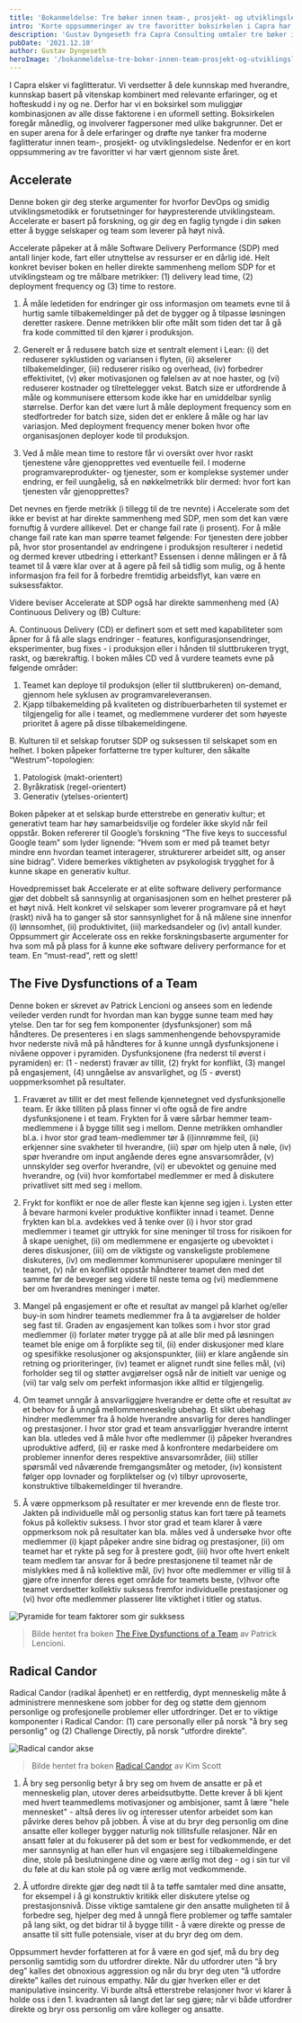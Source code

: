 ```yaml
---
title: 'Bokanmeldelse: Tre bøker innen team-, prosjekt- og utviklingsledelse'
intro: 'Korte oppsummeringer av tre favoritter boksirkelen i Capra har vært gjennom siste året. Dette er tre bøker vi setter enormt pris på både i vår daglige drift og ute hos våre kunder; vi påstår at dette er bøker med høy relevans for alle som jobber med IT.'
description: 'Gustav Dyngeseth fra Capra Consulting omtaler tre bøker innen TPU. Les dem her >>'
pubDate: '2021.12.10'
author: Gustav Dyngeseth
heroImage: '/bokanmeldelse-tre-boker-innen-team-prosjekt-og-utviklingsledelse/hero.webp'
---
```


I Capra elsker vi faglitteratur. Vi verdsetter å dele kunnskap med hverandre, kunnskap basert på vitenskap kombinert med relevante erfaringer, og et hofteskudd i ny og ne. Derfor har vi en boksirkel som muliggjør kombinasjonen av alle disse faktorene i en uformell setting. Boksirkelen foregår månedlig, og involverer fagpersoner med ulike bakgrunner. Det er en super arena for å dele erfaringer og drøfte nye tanker fra moderne faglitteratur innen team-, prosjekt- og utviklingsledelse. Nedenfor er en kort oppsummering av tre favoritter vi har vært gjennom siste året.

## Accelerate

Denne boken gir deg sterke argumenter for hvorfor DevOps og smidig utviklingsmetodikk er forutsetninger for høypresterende utviklingsteam. Accelerate er basert på forskning, og gir deg en faglig tyngde i din søken etter å bygge selskaper og team som leverer på høyt nivå.

Accelerate påpeker at å måle Software Delivery Performance (SDP) med antall linjer kode, fart eller utnyttelse av ressurser er en dårlig idé. Helt konkret beviser boken en heller direkte sammenheng mellom SDP for et utviklingsteam og tre målbare metrikker: (1) delivery lead time, (2) deployment frequency og (3) time to restore.

1. Å måle ledetiden for endringer gir oss informasjon om teamets evne til å hurtig samle tilbakemeldinger på det de bygger og å tilpasse løsningen deretter raskere. Denne metrikken blir ofte målt som tiden det tar å gå fra kode committed til den kjører i produksjon.

2. Generelt er å redusere batch size et sentralt element i Lean: (i) det reduserer syklustiden og variansen i flyten, (ii) akselerer tilbakemeldinger, (iii) reduserer risiko og overhead, (iv) forbedrer effektivitet, (v) øker motivasjonen og følelsen av at noe haster, og (vi) reduserer kostnader og tilrettelegger vekst. Batch size er utfordrende å måle og kommunisere ettersom kode ikke har en umiddelbar synlig størrelse. Derfor kan det være lurt å måle deployment frequency som en stedfortreder for batch size, siden det er enklere å måle og har lav variasjon. Med deployment frequency mener boken hvor ofte organisasjonen deployer kode til produksjon.

3. Ved å måle mean time to restore får vi oversikt over hvor raskt tjenestene våre gjenopprettes ved eventuelle feil. I moderne programvareprodukter- og tjenester, som er komplekse systemer under endring, er feil uungåelig, så en nøkkelmetrikk blir dermed: hvor fort kan tjenesten vår gjenopprettes?

Det nevnes en fjerde metrikk (i tillegg til de tre nevnte) i Accelerate som det ikke er bevist at har direkte sammenheng med SDP, men som det kan være fornuftig å vurdere allikevel. Det er change fail rate (i prosent). For å måle change fail rate kan man spørre teamet følgende: For tjenesten dere jobber på, hvor stor prosentandel av endringene i produksjon resulterer i nedetid og dermed krever utbedring i etterkant? Essensen i denne målingen er å få teamet til å være klar over at å agere på feil så tidlig som mulig, og å hente informasjon fra feil for å forbedre fremtidig arbeidsflyt, kan være en suksessfaktor.

Videre beviser Accelerate at SDP også har direkte sammenheng med (A) Continuous Delivery og (B) Culture:

A. Continuous Delivery (CD) er definert som et sett med kapabiliteter som åpner for å få alle slags endringer - features, konfigurasjonsendringer, eksperimenter, bug fixes - i produksjon eller i hånden til sluttbrukeren trygt, raskt, og bærekraftig. I boken måles CD ved å vurdere teamets evne på følgende områder:

1. Teamet kan deploye til produksjon (eller til sluttbrukeren) on-demand, gjennom hele syklusen av programvareleveransen.
2. Kjapp tilbakemelding på kvaliteten og distribuerbarheten til systemet er tilgjengelig for alle i teamet, og medlemmene vurderer det som høyeste prioritet å agere på disse tilbakemeldingene.

B. Kulturen til et selskap forutser SDP og suksessen til selskapet som en helhet. I boken påpeker forfatterne tre typer kulturer, den såkalte “Westrum”-topologien:

1. Patologisk (makt-orientert)
2. Byråkratisk (regel-orientert)
3. Generativ (ytelses-orientert)

Boken påpeker at et selskap burde etterstrebe en generativ kultur; et generativt team har høy samarbeidsvilje og fordeler ikke skyld når feil oppstår. Boken refererer til Google’s forskning “The five keys to successful Google team” som lyder lignende: “Hvem som er med på teamet betyr mindre enn hvordan teamet interagerer, strukturerer arbeidet sitt, og anser sine bidrag”. Videre bemerkes viktigheten av psykologisk trygghet for å kunne skape en generativ kultur.

Hovedpremisset bak Accelerate er at elite software delivery performance gjør det dobbelt så sannsynlig at organisasjonen som en helhet presterer på et høyt nivå. Helt konkret vil selskaper som leverer programvare på et høyt (raskt) nivå ha to ganger så stor sannsynlighet for å nå målene sine innenfor (i) lønnsomhet, (ii) produktivitet, (iii) markedsandeler og (iv) antall kunder. Oppsummert gir Accelerate oss en rekke forskningsbaserte argumenter for hva som må på plass for å kunne øke software delivery performance for et team. En “must-read”, rett og slett!

## The Five Dysfunctions of a Team

Denne boken er skrevet av Patrick Lencioni og ansees som en ledende veileder verden rundt for hvordan man kan bygge sunne team med høy ytelse. Den tar for seg fem komponenter (dysfunksjoner) som må håndteres. De presenteres i en slags sammenhengende behovspyramide hvor nederste nivå må på håndteres for å kunne unngå dysfunksjonene i nivåene oppover i pyramiden. Dysfunksjonene (fra nederst til øverst i pyramiden) er: (1 - nederst) fravær av tillit, (2) frykt for konflikt, (3) mangel på engasjement, (4) unngåelse av ansvarlighet, og (5 - øverst) uoppmerksomhet på resultater.

1. Fraværet av tillit er det mest fellende kjennetegnet ved dysfunksjonelle team. Er ikke tilliten på plass finner vi ofte også de fire andre dysfunksjonene i et team. Frykten for å være sårbar hemmer team-medlemmene i å bygge tillit seg i mellom. Denne metrikken omhandler bl.a. i hvor stor grad team-medlemmer tør å (i)innrømme feil, (ii) erkjenner sine svakheter til hverandre, (iii) spør om hjelp uten å nøle, (iv) spør hverandre om input angående deres egne ansvarsområder, (v) unnskylder seg overfor hverandre, (vi) er ubevoktet og genuine med hverandre, og (vii) hvor komfortabel medlemmer er med å diskutere privatlivet sitt med seg i mellom.

2. Frykt for konflikt er noe de aller fleste kan kjenne seg igjen i. Lysten etter å bevare harmoni kveler produktive konflikter innad i teamet. Denne frykten kan bl.a. avdekkes ved å tenke over (i) i hvor stor grad medlemmer i teamet gir uttrykk for sine meninger til tross for risikoen for å skape uenighet, (ii) om medlemmene er engasjerte og ubevoktet i deres diskusjoner, (iii) om de viktigste og vanskeligste problemene diskuteres, (iv) om medlemmer kommuniserer upopulære meninger til teamet, (v) når en konflikt oppstår håndterer teamet den med det samme før de beveger seg videre til neste tema og (vi) medlemmene ber om hverandres meninger i møter.

3. Mangel på engasjement er ofte et resultat av mangel på klarhet og/eller buy-in som hindrer teamets medlemmer fra å ta avgjørelser de holder seg fast til. Graden av engasjement kan tolkes som i hvor stor grad medlemmer (i) forlater møter trygge på at alle blir med på løsningen teamet ble enige om å forplikte seg til, (ii) ender diskusjoner med klare og spesifikke resolusjoner og aksjonspunkter, (iii) er klare angående sin retning og prioriteringer, (iv) teamet er alignet rundt sine felles mål, (vi) forholder seg til og støtter avgjørelser også når de initielt var uenige og (vii) tar valg selv om perfekt informasjon ikke alltid er tilgjengelig.

4. Om teamet unngår å ansvarliggjøre hverandre er dette ofte et resultat av et behov for å unngå mellommenneskelig ubehag. Et slikt ubehag hindrer medlemmer fra å holde hverandre ansvarlig for deres handlinger og prestasjoner. I hvor stor grad et team ansvarliggjør hverandre internt kan bla. utledes ved å måle hvor ofte medlemmer (i) påpeker hverandres uproduktive adferd, (ii) er raske med å konfrontere medarbeidere om problemer innenfor deres respektive ansvarsområder, (iii) stiller spørsmål ved nåværende fremgangsmåter og metoder, (iv) konsistent følger opp lovnader og forpliktelser og (v) tilbyr uprovoserte, konstruktive tilbakemeldinger til hverandre.

5. Å være oppmerksom på resultater er mer krevende enn de fleste tror. Jakten på individuelle mål og personlig status kan fort tære på teamets fokus på kollektiv suksess. I hvor stor grad et team klarer å være oppmerksom nok på resultater kan bla. måles ved å undersøke hvor ofte medlemmer (i) kjapt påpeker andre sine bidrag og prestasjoner, (ii) om teamet har et rykte på seg for å prestere godt, (iii) hvor ofte hvert enkelt team medlem tar ansvar for å bedre prestasjonene til teamet når de mislykkes med å nå kollektive mål, (iv) hvor ofte medlemmer er villig til å gjøre ofre innenfor deres eget område for teamets beste, (v)hvor ofte teamet verdsetter kollektiv suksess fremfor individuelle prestasjoner og (vi) hvor ofte medlemmer plasserer lite viktighet i titler og status.

![Pyramide for team faktorer som gir sukksess](/bokanmeldelse-tre-boker-innen-team-prosjekt-og-utviklingsledelse/team.webp)

> Bilde hentet fra boken [The Five Dysfunctions of a Team](https://www.tablegroup.com/product/dysfunctions/) av Patrick Lencioni.

## Radical Candor

Radical Candor (radikal åpenhet) er en rettferdig, dypt menneskelig måte å administrere menneskene som jobber for deg og støtte dem gjennom personlige og profesjonelle problemer eller utfordringer. Det er to viktige komponenter i Radical Candor: (1) care personally eller på norsk "å bry seg personlig" og (2) Challenge Directly, på norsk "utfordre direkte".

![Radical candor akse](/bokanmeldelse-tre-boker-innen-team-prosjekt-og-utviklingsledelse/radical.webp)

> Bilde hentet fra boken [Radical Candor](https://www.radicalcandor.com/) av Kim Scott

1. Å bry seg personlig betyr å bry seg om hvem de ansatte er på et menneskelig plan, utover deres arbeidsutbytte. Dette krever å bli kjent med hvert teammedlems motivasjoner og ambisjoner, samt å lære "hele mennesket" - altså deres liv og interesser utenfor arbeidet som kan påvirke deres behov på jobben. Å vise at du bryr deg personlig om dine ansatte eller kolleger bygger naturlig nok tillitsfulle relasjoner. Når en ansatt føler at du fokuserer på det som er best for vedkommende, er det mer sannsynlig at han eller hun vil engasjere seg i tilbakemeldingene dine, stole på beslutningene dine og være ærlig mot deg - og i sin tur vil du føle at du kan stole på og være ærlig mot vedkommende.

2. Å utfordre direkte gjør deg nødt til å ta tøffe samtaler med dine ansatte, for eksempel i å gi konstruktiv kritikk eller diskutere ytelse og prestasjonsnivå. Disse viktige samtalene gir den ansatte muligheten til å forbedre seg, hjelper deg med å unngå flere problemer og tøffe samtaler på lang sikt, og det bidrar til å bygge tillit - å være direkte og presse de ansatte til sitt fulle potensiale, viser at du bryr deg om dem.

Oppsummert hevder forfatteren at for å være en god sjef, må du bry deg personlig samtidig som du utfordrer direkte. Når du utfordrer uten “å bry deg” kalles det obnoxious aggression og når du bryr deg uten “å utfordre direkte” kalles det ruinous empathy. Når du gjør hverken eller er det manipulative insincerity. Vi burde altså etterstrebe relasjoner hvor vi klarer å holde oss i den 1. kvadranten så langt det lar seg gjøre; når vi både utfordrer direkte og bryr oss personlig om våre kolleger og ansatte.